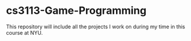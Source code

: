 # cs3113-Game-Programming
This repository will include all the projects I work on during my time in this course at NYU.
